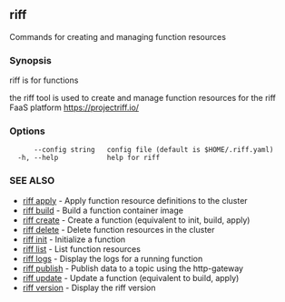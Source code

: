 ## riff

Commands for creating and managing function resources

### Synopsis

riff is for functions

the riff tool is used to create and manage function resources for the riff FaaS platform https://projectriff.io/

### Options

```
      --config string   config file (default is $HOME/.riff.yaml)
  -h, --help            help for riff
```

### SEE ALSO

* [riff apply](riff_apply.md)	 - Apply function resource definitions to the cluster
* [riff build](riff_build.md)	 - Build a function container image
* [riff create](riff_create.md)	 - Create a function (equivalent to init, build, apply)
* [riff delete](riff_delete.md)	 - Delete function resources in the cluster
* [riff init](riff_init.md)	 - Initialize a function
* [riff list](riff_list.md)	 - List function resources
* [riff logs](riff_logs.md)	 - Display the logs for a running function
* [riff publish](riff_publish.md)	 - Publish data to a topic using the http-gateway
* [riff update](riff_update.md)	 - Update a function (equivalent to build, apply)
* [riff version](riff_version.md)	 - Display the riff version

